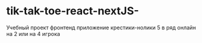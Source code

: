 # tik-tak-toe-react-nextJS-

Учебный проект фронтенд приложение
крестики-нолики 5 в ряд онлайн
на 2 или на 4 игрока
